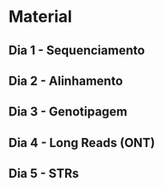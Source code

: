# Material

## Dia 1 - Sequenciamento

## Dia 2 - Alinhamento

## Dia 3 - Genotipagem

## Dia 4 - Long Reads (ONT)

## Dia 5 - STRs
